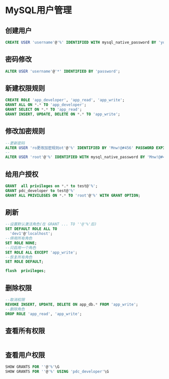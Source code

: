 # MySQL用户管理

## 创建用户

```sql
CREATE USER 'username'@'%' IDENTIFIED WITH mysql_native_password BY 'youpassword';
```

## 密码修改

```sql
ALTER USER 'username'@'*' IDENTIFIED BY 'password';
```

## 新建权限规则

```sql
CREATE ROLE 'app_developer', 'app_read', 'app_write';
GRANT ALL ON *.* TO 'app_developer';
GRANT SELECT ON *.* TO 'app_read';
GRANT INSERT, UPDATE, DELETE ON *.* TO 'app_write';
```

## 修改加密规则

```sql
--更新密码
ALTER USER 'ro更改加密规则ot'@'%' IDENTIFIED BY 'Mnw!@#456' PASSWORD EXPIRE NEVER;
--
ALTER USER 'root'@'%' IDENTIFIED WITH mysql_native_password BY 'Mnw!@#456';
```

## 给用户授权

```sql
GRANT  all privileges on *.* to test@'%';
GRANT pdc_developer to test@'%'
GRANT ALL PRIVILEGES ON *.* TO 'root'@'%' WITH GRANT OPTION;
```

## 刷新

```sql
--设置默认激活角色(在 GRANT ... TO ''@'%'后)
SET DEFAULT ROLE ALL TO
  'dev1'@'localhost';
--停用所有角色
SET ROLE NONE;
--只启用一个角色
SET ROLE ALL EXCEPT 'app_write';
--恢复所有角色
SET ROLE DEFAULT;

flush  privileges;
```

## 删除权限

```sql
--取消权限
REVOKE INSERT, UPDATE, DELETE ON app_db.* FROM 'app_write';
--删除角色
DROP ROLE 'app_read', 'app_write';
```

## 查看所有权限

```sql

```

## 查看用户权限

```sql
SHOW GRANTS FOR ''@'%'\G
SHOW GRANTS FOR ''@'%' USING 'pdc_developer'\G
```